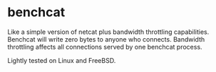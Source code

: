 benchcat
========

Like a simple version of netcat plus bandwidth throttling
capabilities. Benchcat will write zero bytes to anyone who
connects. Bandwidth throttling affects all connections served by one
benchcat process.

Lightly tested on Linux and FreeBSD.
